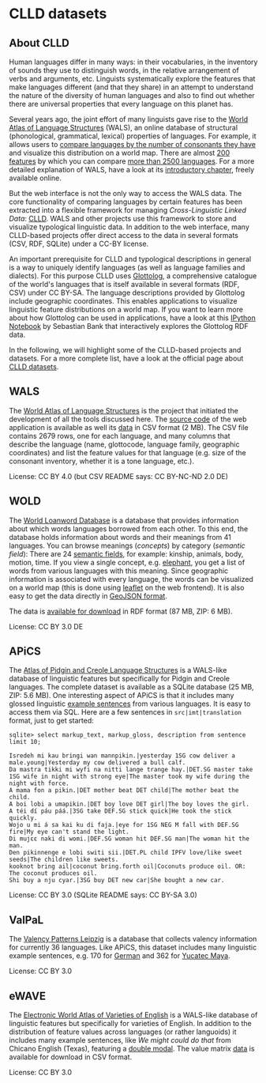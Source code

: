 # CLLD datasets

## About CLLD

Human languages differ in many ways: in their vocabularies, in the
inventory of sounds they use to distinguish words, in the relative
arrangement of verbs and arguments, etc. Linguists systematically
explore the features that make languages different (and that they
share) in an attempt to understand the nature of the diversity of
human languages and also to find out whether there are universal
properties that every language on this planet has.

Several years ago, the joint effort of many linguists gave rise to the
[World Atlas of Language Structures](http://wals.info/) (WALS), an
online database of structural (phonological, grammatical, lexical)
properties of languages. For example, it allows users to
[compare languages by the number of consonants they have](wals.info/feature/1A)
and visualize this distribution on a world map.
There are almost [200 features](http://wals.info/feature) by which
you can compare [more than 2500 languages](http://wals.info/languoid).
For a more detailed explanation of WALS,
have a look at its [introductory chapter](http://wals.info/chapter/s1),
freely available online.

But the web interface is not the only way to access the WALS data.
The core functionality of comparing languages by certain features
has been extracted into a flexible framework for managing
*Cross-Linguistic Linked Data*: [CLLD](http://clld.org/).
WALS and other projects use this framework to store and visualize
typological linguistic data. In addition to the web interface,
many CLLD-based projects offer direct access to the data in several
formats (CSV, RDF, SQLite) under a CC-BY license.

An important prerequisite for CLLD and typological descriptions in
general is a way to uniquely identify languages (as well as language
families and dialects). For this purpose CLLD uses
[Glottolog](http://glottolog.org/), a comprehensive catalogue of the
world's languages that is itself available in several formats (RDF,
CSV) under CC BY-SA. The language descriptions provided by Glottolog
include geographic coordinates. This enables applications to visualize
linguistic feature distributions on a world map. If you want to learn
more about how Glottolog can be used in applications, have a look at this
[IPython Notebook](http://nbviewer.ipython.org/gist/xflr6/9050337/glottolog.ipynb)
by Sebastian Bank that interactively explores the Glottolog RDF data.

In the following, we will highlight some of the CLLD-based projects
and datasets. For a more complete list, have a look at the official
page about [CLLD datasets](http://clld.org/datasets.html).

## WALS

The [World Atlas of Language Structures](http://wals.info/) is the
project that initiated the development of all the tools discussed
here. The [source code](https://github.com/clld/wals3) of the web
application is available as well its [data](http://wals.info/download)
in CSV format (2 MB). The CSV file contains 2679 rows, one for each
language, and many columns that describe the language (name,
glottocode, language family, geographic coordinates) and list the
feature values for that language (e.g. size of the consonant
inventory, whether it is a tone language, etc.).

License: CC BY 4.0 (but CSV README says: CC BY-NC-ND 2.0 DE)

## WOLD

The [World Loanword Database](http://wold.clld.org/) is a database
that provides information about which words languages borrowed from
each other. To this end, the database holds information about words
and their meanings from 41 languages. You can browse meanings
(*concepts*) by category (*semantic field*): There are 24
[semantic fields](http://wold.clld.org/meaning), for example: kinship,
animals, body, motion, time. If you view a single concept, e.g.
[elephant](http://wold.clld.org/meaning/3-77), you get a list of words
from various languages with this meaning. Since geographic information
is associated with every language, the words can be visualized on a
world map (this is done using [leaflet](http://leafletjs.com/) on the
web frontend). It is also easy to get the data directly in
[GeoJSON format](http://wold.clld.org/meaning/3-77.geojson).

The data is [available for download](http://wold.clld.org/download)
in RDF format (87 MB, ZIP: 6 MB).

License: CC BY 3.0 DE

## APiCS

The [Atlas of Pidgin and Creole Language Structures](http://apics-online.info/)
is a WALS-like database of linguistic features but specifically for
Pidgin and Creole languages. The complete dataset is available as a
SQLite database (25 MB, ZIP: 5.6 MB). One interesting aspect of APiCS
is that it includes many glossed linguistic
[example sentences](http://apics-online.info/sentences) from various
languages. It is easy to access them via SQL. Here are a few sentences
in `src|imt|translation` format, just to get started:

```
sqlite> select markup_text, markup_gloss, description from sentence limit 10;

Isredeh mi kau bringi wan mannpikin.|yesterday 1SG cow deliver a male.young|Yesterday my cow delivered a bull calf.
Da mastra tikki mi wyfi na nitti lange trange hay.|DET.SG master take 1SG wife in night with strong eye|The master took my wife during the night with force.
A mama fon a pikin.|DET mother beat DET child|The mother beat the child.
A boi lobi a umapikin.|DET boy love DET girl|The boy loves the girl.
A téi dí páu páá.|3SG take DEF.SG stick quick|He took the stick quickly.
Wojo u mi á sa kai ku di faja.|eye for 1SG NEG M fall with DEF.SG fire|My eye can't stand the light.
Di mujɛɛ naki di womi.|DEF.SG woman hit DEF.SG man|The woman hit the man.
Den pikinnenge e lobi switi sii.|DET.PL child IPFV love/like sweet seeds|The children like sweets.
kooknot bring ail|coconut bring.forth oil|Coconuts produce oil. OR: The coconut produces oil.
Shi buy a nju cyar.|3SG buy DET new car|She bought a new car.
```

License: CC BY 3.0 (SQLite README says: CC BY-SA 3.0)

## ValPaL

The [Valency Patterns Leipzig](http://valpal.info/) is a database that
collects valency information for currently 36 languages. Like APiCS,
this dataset includes many linguistic example sentences, e.g. 170 for
[German](http://valpal.info/languages/german/examples) and 362 for
[Yucatec Maya](http://valpal.info/languages/yucatec-maya/examples).

License: CC BY 3.0

## eWAVE

The [Electronic World Atlas of Varieties of English](http://ewave-atlas.org/)
is a WALS-like database of linguistic features but specifically for
varieties of English. In addition to the distribution of feature
values across languages (or rather languoids) it includes many example
sentences, like *We might could do that* from Chicano English (Texas),
featuring a [double modal](http://ewave-atlas.org/parameters/121).
The value matrix [data](http://ewave-atlas.org/download) is available
for download in CSV format.

License: CC BY 3.0
